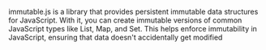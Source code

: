 immutable.js is a library that provides persistent immutable data structures for JavaScript. With it, you can create immutable versions of common JavaScript types like List, Map, and Set. This helps enforce immutability in JavaScript, ensuring that data doesn't accidentally get modified
